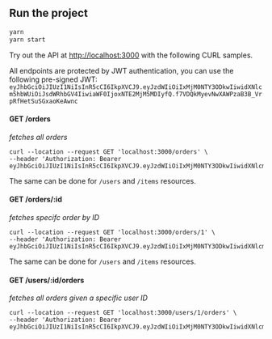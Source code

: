 
## Run the project


```bash
yarn
yarn start
```
  

Try out the API at [http://localhost:3000](http://localhost:3000) with the following CURL samples.

All endpoints are protected by JWT authentication, you can use the following pre-signed JWT:
`eyJhbGciOiJIUzI1NiIsInR5cCI6IkpXVCJ9.eyJzdWIiOiIxMjM0NTY3ODkwIiwidXNlcm5hbWUiOiJsdWRhbGV4IiwiaWF0IjoxNTE2MjM5MDIyfQ.f7VDQkMyevNwXAWPzaB3B_VrpRfHetSuSGxaoKeAwnc`

#### GET /orders
_fetches all orders_
```
curl --location --request GET 'localhost:3000/orders' \
--header 'Authorization: Bearer eyJhbGciOiJIUzI1NiIsInR5cCI6IkpXVCJ9.eyJzdWIiOiIxMjM0NTY3ODkwIiwidXNlcm5hbWUiOiJsdWRhbGV4IiwiaWF0IjoxNTE2MjM5MDIyfQ.f7VDQkMyevNwXAWPzaB3B_VrpRfHetSuSGxaoKeAwnc'
```
The same can be done for `/users` and `/items` resources.


#### GET /orders/:id
_fetches specifc order by ID_

```
curl --location --request GET 'localhost:3000/orders/1' \
--header 'Authorization: Bearer eyJhbGciOiJIUzI1NiIsInR5cCI6IkpXVCJ9.eyJzdWIiOiIxMjM0NTY3ODkwIiwidXNlcm5hbWUiOiJsdWRhbGV4IiwiaWF0IjoxNTE2MjM5MDIyfQ.f7VDQkMyevNwXAWPzaB3B_VrpRfHetSuSGxaoKeAwnc'
```
The same can be done for `/users` and `/items` resources.

#### GET /users/:id/orders
_fetches all orders given a specific user ID_

```
curl --location --request GET 'localhost:3000/users/1/orders' \
--header 'Authorization: Bearer eyJhbGciOiJIUzI1NiIsInR5cCI6IkpXVCJ9.eyJzdWIiOiIxMjM0NTY3ODkwIiwidXNlcm5hbWUiOiJsdWRhbGV4IiwiaWF0IjoxNTE2MjM5MDIyfQ.f7VDQkMyevNwXAWPzaB3B_VrpRfHetSuSGxaoKeAwnc'
```